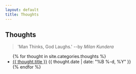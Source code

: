 ```yaml
---
layout: default
title: Thoughts
---
```


## Thoughts

> 'Man Thinks, God Laughs.' --by _Milan Kundera_

<ul class="posts">
  {% for thought in site.categories.thoughts %}
    <li class="post">
      <a href="{{ thought.url }}">{{ thought.title }}</a>
      <time class="publish-date" datetime="{{ thought.date | date: '%F' }}">
        {{ thought.date | date: "%B %-d, %Y" }}
      </time>
    </li>
  {% endfor %}
</ul>